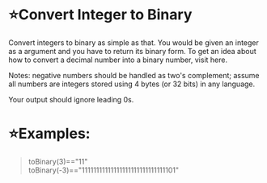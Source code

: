 # :star:Convert Integer to Binary

Convert integers to binary as simple as that. You would be given an integer as a argument and you have to return its binary form. To get an idea about how to convert a decimal number into a binary number, visit here.
   
   Notes: negative numbers should be handled as two's complement; assume all numbers are integers stored using 4 bytes (or 32 bits) in any language.
   
   Your output should ignore leading 0s.
# :star:Examples:


> toBinary(3)=="11" <br>
toBinary(-3)=="11111111111111111111111111111101"


